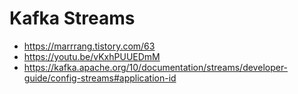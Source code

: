 # Kafka Streams

- https://marrrang.tistory.com/63
- https://youtu.be/vKxhPUUEDmM
- https://kafka.apache.org/10/documentation/streams/developer-guide/config-streams#application-id
